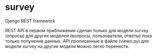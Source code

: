 
# survey

Django REST framework

REST API в первом приближении сделан только для модели survey (опросы)
для других моделей (вопросы, пользователи, ответы) пока только получение данных.
API прописанные в файле (views.py) для модели survey на другие модели можно легко перенести.


